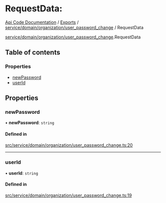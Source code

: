 # RequestData: 
 
[Api Code Documentation](../README.md) / [Exports](../modules.md) / [service/domain/organization/user\_password\_change](../modules/service_domain_organization_user_password_change.md) / RequestData

[service/domain/organization/user\_password\_change](../modules/service_domain_organization_user_password_change.md).RequestData

## Table of contents

### Properties

- [newPassword](service_domain_organization_user_password_change.RequestData.md#newpassword)
- [userId](service_domain_organization_user_password_change.RequestData.md#userid)

## Properties

### newPassword

• **newPassword**: `string`

#### Defined in

[src/service/domain/organization/user_password_change.ts:20](https://github.com/openkfw/TruBudget/blob/2e43ea7/api/src/service/domain/organization/user_password_change.ts#L20)

___

### userId

• **userId**: `string`

#### Defined in

[src/service/domain/organization/user_password_change.ts:19](https://github.com/openkfw/TruBudget/blob/2e43ea7/api/src/service/domain/organization/user_password_change.ts#L19)
